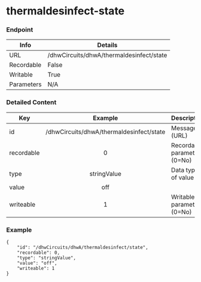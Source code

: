 # thermaldesinfect-state



### Endpoint

| Info  | Details |
| ------------- | ------------- |
| URL   | /dhwCircuits/dhwA/thermaldesinfect/state   |
| Recordable   | False   |
| Writable   | True   |
| Parameters  | N/A |

### Detailed Content

|  Key  | Example | Description |
| ------------- | :------: | ------------------------------ |
|  id | /dhwCircuits/dhwA/thermaldesinfect/state | Message ID (URL) |
|  recordable | 0 | Recordable parameter (0=No) |
|  type | stringValue | Data type of value |
|  value | off |  |
|  writeable | 1 | Writable parameter (0=No) |



### Example
```
{
    "id": "/dhwCircuits/dhwA/thermaldesinfect/state",
    "recordable": 0,
    "type": "stringValue",
    "value": "off",
    "writeable": 1
}
```
